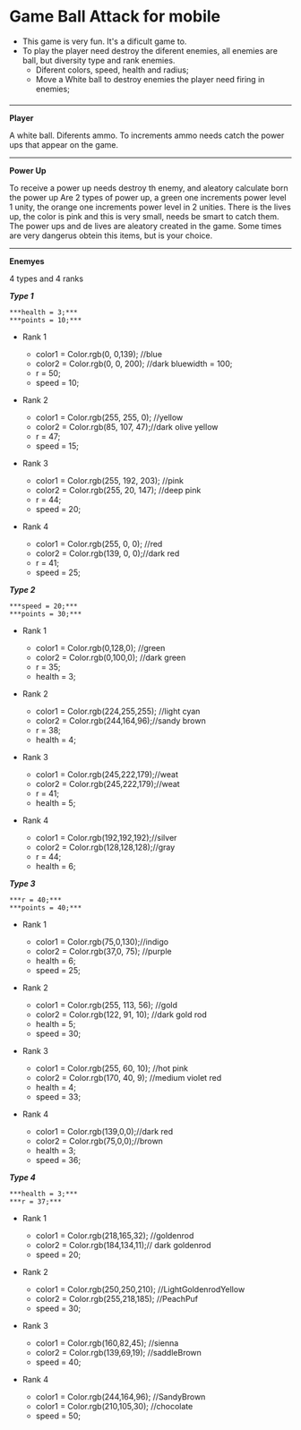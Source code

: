 # Game Ball Attack for mobile
 - This game is very fun. It's a dificult game to.
 - To play the player need destroy the diferent enemies, all enemies are ball, but diversity type and rank enemies.
   - Diferent colors, speed, health and radius;
   - Move a White ball to destroy enemies the player need firing in enemies;
 ####
****** 
**Player**

A white ball. Diferents ammo.
To increments ammo needs catch the power ups that appear on the game.

******

**Power Up**

To receive a power up needs destroy th enemy, and aleatory calculate born the power up
Are 2 types of power up, a green one increments power level 1 unity, the orange one increments power level in 2 unities.
There is the lives up, the color is pink and this is very small, needs be smart to catch them.
The power ups and de lives are aleatory created in the game. Some times are very dangerus obtein this items, but is your choice.

******

**Enemyes**

4 types and 4 ranks

***Type 1***

    ***health = 3;***
    ***points = 10;***    
    
  - Rank 1  
     - color1 = Color.rgb(0, 0,139); //blue     
     - color2 = Color.rgb(0, 0, 200); //dark bluewidth = 100;     
     - r = 50;     
     - speed = 10;
     
     
  - Rank 2  
     - color1 = Color.rgb(255, 255, 0); //yellow
     - color2 = Color.rgb(85, 107, 47);//dark olive yellow
     - r = 47;
     - speed = 15;     
     
  - Rank 3  
     - color1 = Color.rgb(255, 192, 203); //pink     
     - color2 = Color.rgb(255, 20, 147); //deep pink     
     - r = 44;     
     - speed = 20;
     
     
  - Rank 4  
     - color1 = Color.rgb(255, 0, 0); //red     
     - color2 = Color.rgb(139, 0, 0);//dark red     
     - r = 41;     
     - speed = 25;

***Type 2***

    ***speed = 20;***
    ***points = 30;***
    
  - Rank 1  
      - color1 = Color.rgb(0,128,0); //green      
      - color2 = Color.rgb(0,100,0); //dark green      
      - r = 35;      
      - health = 3;
      
  - Rank 2  
      - color1 = Color.rgb(224,255,255); //light cyan      
      - color2 = Color.rgb(244,164,96);//sandy brown      
      - r = 38;      
      - health = 4;
      
  - Rank 3  
      - color1 = Color.rgb(245,222,179);//weat      
      - color2 = Color.rgb(245,222,179);//weat      
      - r = 41;      
      - health = 5;
      
  - Rank 4  
      - color1 = Color.rgb(192,192,192);//silver      
      - color2 = Color.rgb(128,128,128);//gray      
      - r = 44;      
      - health = 6;

***Type 3***

    ***r = 40;***
    ***points = 40;***

  - Rank 1  
      - color1 = Color.rgb(75,0,130);//indigo
      - color2 = Color.rgb(37,0, 75); //purple     
      - health = 6;      
      - speed = 25;
      
  - Rank 2  
      - color1 = Color.rgb(255, 113, 56); //gold
      - color2 = Color.rgb(122, 91, 10); //dark gold rod
      - health = 5;
      - speed = 30;
      
  - Rank 3
      - color1 = Color.rgb(255, 60, 10); //hot pink
      - color2 = Color.rgb(170, 40, 9); //medium violet red
      - health = 4;
      - speed = 33;
      
  - Rank 4
      - color1 = Color.rgb(139,0,0);//dark red
      - color2 = Color.rgb(75,0,0);//brown
      - health = 3;
      - speed = 36;
  
***Type 4***

    ***health = 3;***
    ***r = 37;***
    
  - Rank 1
      - color1 = Color.rgb(218,165,32); //goldenrod
      - color2 = Color.rgb(184,134,11);// dark goldenrod
      - speed = 20;
      
  - Rank 2
      - color1 = Color.rgb(250,250,210); //LightGoldenrodYellow
      - color2 = Color.rgb(255,218,185); //PeachPuf
      - speed = 30;
      
  - Rank 3
      - color1 = Color.rgb(160,82,45); //sienna
      - color2 = Color.rgb(139,69,19); //saddleBrown
      - speed = 40;
      
  - Rank 4
      - color1 = Color.rgb(244,164,96); //SandyBrown
      - color1 = Color.rgb(210,105,30); //chocolate
      - speed = 50;
